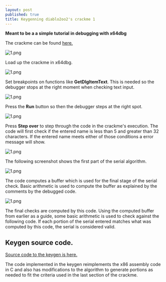 ```yaml
---
layout: post
published: true
title: Keygenning diablo2oo2's crackme 1
---
```


**Meant to be a a simple tutorial in debugging with x64dbg**

The crackme can be found [here.](https://github.com/mountnside/crackme_solutions/blob/master/crackmes/d2k2_crackme1.zip)

![1.png]({{site.baseurl}}/images/crackme1/d2k2crkme1.PNG)

Load up the crackme in x64dbg.

![1.png]({{site.baseurl}}/images/crackme1/1.png)

Set breakpoints on functions like **GetDlgItemText**. This is needed so the debugger stops at the right moment when checking text input.

![1.png]({{site.baseurl}}/images/crackme1/2.png)

Press the **Run** button so then the debugger steps at the right spot.

![1.png]({{site.baseurl}}/images/crackme1/6.png)

Press **Step over** to step through the code in the crackme's execution. The code will first check if the entered name is less than 5 and greater than 32 characters. If the entered name meets either of those conditions a error message will show.

![1.png]({{site.baseurl}}/images/crackme1/3.png)

The following screenshot shows the first part of the serial algorithm.

![1.png]({{site.baseurl}}/images/crackme1/4.png)

The code computes a buffer which is used for the final stage of the serial check. Basic arithmetic is used to compute the buffer as explained by the comments by the debugged code.

![1.png]({{site.baseurl}}/images/crackme1/5.png)

The final checks are computed by this code. Using the computed buffer from earlier as a guide, some basic arithmetic is used to check against the following code. If each portion of the serial entered matches what was computed by this code, the serial is considered valid.

## Keygen source code.

[Source code to the keygen is here.](https://github.com/mountnside/crackme_solutions/blob/master/keygenned/algo/d2k2_crackme01.c)

The code implemented in the keygen reimplements the x86 assembly code in C and also has modifications to the algorithm to generate portions as needed to fit the criteria used in the last section of the crackme.
